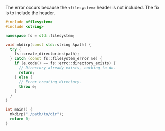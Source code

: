 The error occurs because the `<filesystem>` header is not included. The fix is to include the header.

```cpp
#include <filesystem>
#include <string>

namespace fs = std::filesystem;

void mkdirp(const std::string &path) {
  try {
    fs::create_directories(path);
  } catch (const fs::filesystem_error &e) {
    if (e.code() == fs::errc::directory_exists) {
      // Directory already exists, nothing to do.
      return;
    } else {
      // Error creating directory.
      throw e;
    }
  }
}

int main() {
  mkdirp("./path/to/dir");
  return 0;
}
```
